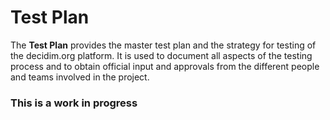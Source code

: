 
# Test Plan
The **Test Plan** provides the master test plan and the strategy for testing of the decidim.org platform. It is used to document all aspects of the testing process and to obtain official input and approvals from the different people and teams involved in the project. 
### This is a work in progress
